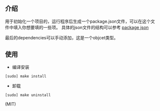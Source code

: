 ## 介绍

用于初始化一个项目的，运行程序后生成一个package.json文件，可以在这个文件中填入你想要填的一些项。
具体的json文件的结构可以参考 [package json](https://github.com/clibs/clib/wiki/Explanation-of-package.json)


最后的dependencies可以手动添加，这是一个objcet类型。


## 使用

+ 编译安装

```
[sudo] make install
```

+ 卸载

```
[sudo] make uninstall
```


(MIT)

